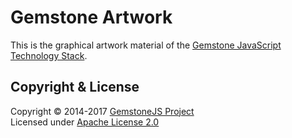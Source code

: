 
Gemstone Artwork
================

This is the graphical artwork material of the
[Gemstone JavaScript Technology Stack](http://gemstonejs.com).

Copyright &amp; License
-----------------------

Copyright &copy; 2014-2017 [GemstoneJS Project](http://github.com/gemstonejs/gemstone-project)<br/>
Licensed under [Apache License 2.0](http://www.apache.org/licenses/LICENSE-2.0)

